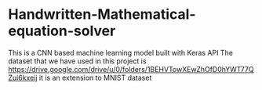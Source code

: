 # Handwritten-Mathematical-equation-solver
This is a CNN based machine learning model built with Keras API
The dataset that we have used in this project is
https://drive.google.com/drive/u/0/folders/1BEHVTowXEwZhOfD0hYWT77QZui6kxeij
it is an extension to MNIST dataset
